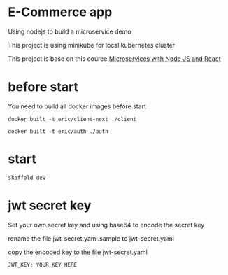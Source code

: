 # E-Commerce app

Using nodejs to build a microservice demo

This project is using minikube for local kubernetes cluster

This project is base on this cource
[Microservices with Node JS and React](https://www.udemy.com/course/microservices-with-node-js-and-react/)

# before start

You need to build all docker images before start

`docker built -t eric/client-next ./client`

`docker built -t eric/auth ./auth`

# start

`skaffold dev`

# jwt secret key

Set your own secret key and using base64 to encode the secret key

rename the file jwt-secret.yaml.sample to jwt-secret.yaml

copy the encoded key to the file jwt-secret.yaml

`JWT_KEY: YOUR KEY HERE`
